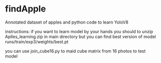 # findApple
Annotated dataset of apples and python code to learn YoloV8

instructions:
if you want to learn model by your hands you should to unzip Aplles_learning.zip in main directory
but you can find best version of model runs/train/exp3/weights/best.pt 

you can use join_cube16.py to maid cube matrix from 16 photos to test model 
